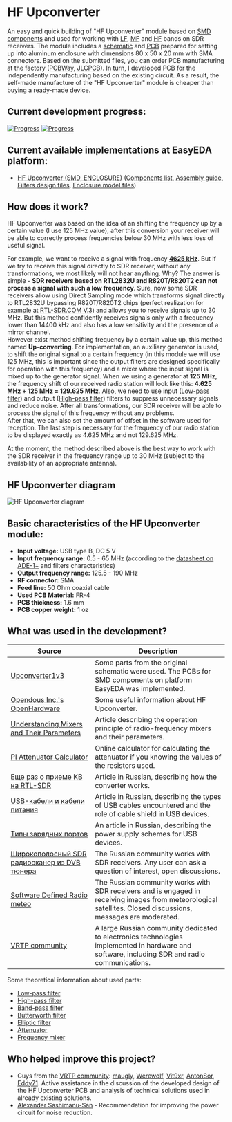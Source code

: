 # HF Upconverter

An easy and quick building of "HF Upconverter" module based on [SMD components](./SMD/EasyEDA) and used for working with [LF], [MF] and [HF] bands on SDR receivers. The module includes a [schematic](./SMD/Schematics) and [PCB](./SMD/Gerbers) prepared for setting up into aluminum enclosure with dimensions 80 x 50 x 20 mm with SMA connectors. Based on the submitted files, you can order PCB manufacturing at the factory ([PCBWay], [JLCPCB]). In turn, I developed PCB for the independently manufacturing based on the existing circuit. As a result, the self-made manufacture of the "HF Upconverter" module is cheaper than buying a ready-made device.

## Current development progress:
[![Progress](https://img.shields.io/badge/HF%20Upconverter%20%28SMD,%20ENCLOSURE%29-not%20tested-yellow.svg)](https://easyeda.com/IgrikXD/hf-upconverter-smd-enclosure) [![Progress](https://img.shields.io/badge/version-1.0.EE-blue.svg)](./SMD/EasyEDA)  

## Current available implementations at EasyEDA platform:
- [HF Upconverter (SMD, ENCLOSURE)] ([Components list](./SMD/Components%20list.md), [Assembly guide](./SMD/Assembly%20guide.md), [Filters design files](./SMD/Filters%20design%20files), [Enclosure model files](./SMD/Enclosure%20model%20files))

## How does it work?
HF Upconverter was based on the idea of an shifting the frequency up by a certain value (I use 125 MHz value), after this conversion your receiver will be able to correctly process frequencies below 30 MHz with less loss of useful signal.

For example, we want to receive a signal with frequency [**4625 kHz**](https://en.wikipedia.org/wiki/UVB-76). But if we try to receive this signal directly to SDR receiver, without any transformations, we most likely will not hear anything. Why? The answer is simple - **SDR receivers based on RTL2832U and R820T/R820T2 can not process a signal with such a low frequency**. Sure, now some SDR receivers allow using Direct Sampling mode which transforms signal directly to RTL2832U bypassing R820T/R820T2 chips (perfect realization for example at [RTL-SDR.COM V.3]) and allows you to receive signals up to 30 MHz. But this method confidently receives signals only with a frequency lower than 14400 kHz and also has a low sensitivity and the presence of a mirror channel.  
However exist method shifting frequency by a certain value up, this method named **Up-сonverting**. For implementation, an auxiliary generator is used, to shift the original signal to a certain frequency (in this module we will use 125 MHz, this is important since the output filters are designed specifically for operation with this frequency) and a mixer where the input signal is mixed up to the generator signal. When we using a generator at **125 MHz**, the frequency shift of our received radio station will look like this: **4.625 MHz + 125 MHz = 129.625 MHz**. Also, we need to use input ([Low-pass filter]) and output ([High-pass filter]) filters to suppress unnecessary signals and reduce noise. After all transformations, our SDR receiver will be able to process the signal of this frequency without any problems.  
After that, we can also set the amount of offset in the software used for reception. The last step is necessary for the frequency of our radio station to be displayed exactly as 4.625 MHz and not 129.625 MHz.

At the moment, the method described above is the best way to work with the SDR receiver in the frequency range up to 30 MHz (subject to the availability of an appropriate antenna).

## HF Upconverter diagram
![HF Upconverter diagram](../Resources/HF%20Upconverter/Upconverter-diagram.png)

## Basic characteristics of the HF Upconverter module:

- **Input voltage:** USB type B, DC 5 V  
- **Input frequency range:** 0.5 - 65 MHz (according to the [datasheet on ADE-1+](./SMD/Datasheets/Mixers/ADE-1+-Frequency-mixer-Datasheet.pdf) and filters characteristics)  
- **Output frequency range:** 125.5 - 190 MHz  
- **RF connector:** SMA  
- **Feed line:** 50 Ohm coaxial cable  
- **Used PCB Material:** FR-4  
- **PCB thickness:** 1.6 mm  
- **PCB copper weight:** 1 oz  

## What was used in the development?
| Source | Description |
| ------ | ------ |
| [Upconverter1v3] | Some parts from the original schematic were used. The PCBs for SMD components on platform EasyEDA was implemented. |
| [Opendous Inc.'s OpenHardware] | Some useful information about HF Upconverter. |
| [Understanding Mixers and Their Parameters] | Article describing the operation principle of radio-frequency mixers and their parameters. |
| [PI Attenuator Calculator] | Online calculator for calculating the attenuator if you knowing the values of the resistors used. |
| [Еще раз о приеме КВ на RTL-SDR] | Article in Russian, describing how the converter works. |
| [USB-кабели и кабели питания] | Article in Russian, describing the types of USB cables encountered and the role of cable shield in USB devices. |
| [Типы зарядных портов] | An article in Russian, describing the power supply schemes for USB devices. |
| [Широкополосный SDR радиосканер из DVB тюнера] | The Russian community works with SDR receivers. Any user can ask a question of interest, open discussions. |
| [Software Defined Radio meteo] | The Russian community works with SDR receivers and is engaged in receiving images from meteorological satellites. Closed discussions, messages are moderated. |
| [VRTP community] | A large Russian community dedicated to electronics technologies implemented in hardware and software, including SDR and radio communications. |

Some theoretical information about used parts:
- [Low-pass filter]
- [High-pass filter]
- [Band-pass filter]
- [Butterworth filter]
- [Elliptic filter]
- [Attenuator]
- [Frequency mixer]

## Who helped improve this project?

- Guys from the [VRTP community]: [maugly](https://vrtp.ru/index.php?showuser=114228), [Werewolf](https://vrtp.ru/index.php?showuser=3), [Vit9xr](https://vrtp.ru/index.php?showuser=112693), [AntonSor](https://vrtp.ru/index.php?showuser=25633), [Eddy71](https://vrtp.ru/index.php?showuser=27360). Active assistance in the discussion of the developed design of the HF Upconverter PCB and analysis of technical solutions used in already existing solutions.
- [Alexander Sashimanu-San](https://vk.com/sashimanu) - Recommendation for improving the power circuit for noise reduction.

[LF]: <https://en.wikipedia.org/wiki/Low_frequency>
[MF]: <https://en.wikipedia.org/wiki/Medium_frequency>
[HF]: <https://en.wikipedia.org/wiki/Shortwave_radio>
[PCBWay]: <https://www.pcbway.com/>
[JLCPCB]: <https://jlcpcb.com/>
[HF Upconverter (SMD, ENCLOSURE)]: <https://easyeda.com/IgrikXD/hf-upconverter-smd-enclosure>
[Upconverter1v3]: <https://github.com/opendous/Upconverter1v3>
[Opendous Inc.'s OpenHardware]: <https://github.com/ha7ilm/opendous/wiki>
[Understanding Mixers and Their Parameters]: <http://www.mwrf.com/components/understanding-mixers-and-their-parameters>
[PI Attenuator Calculator]: <http://www.leleivre.com/rf_pipad.html>
[Еще раз о приеме КВ на RTL-SDR]: <https://habr.com/ru/post/373465/>
[USB-кабели и кабели питания]: <http://rones.su/techno/usb-dc-cables.html>
[Типы зарядных портов]: <http://rones.su/techno/charging_ports_types.html>
[Широкополосный SDR радиосканер из DVB тюнера]: <https://vk.com/dvb_tv>
[Software Defined Radio meteo]: <https://vk.com/noaa_sat>
[VRTP community]: <https://vrtp.ru/index.php?showforum=139>
[Low-pass filter]: <https://en.wikipedia.org/wiki/Low-pass_filter>
[High-pass filter]: <https://en.wikipedia.org/wiki/High-pass_filter>
[Band-pass filter]: <https://en.wikipedia.org/wiki/Band-pass_filter>
[Butterworth filter]: <https://en.wikipedia.org/wiki/Butterworth_filter>
[Elliptic filter]: <https://en.wikipedia.org/wiki/Elliptic_filter>
[Attenuator]: <https://en.wikipedia.org/wiki/Attenuator_(electronics)>
[Frequency mixer]: <https://en.wikipedia.org/wiki/Frequency_mixer>
[RTL-SDR.COM V.3]: <https://www.rtl-sdr.com/buy-rtl-sdr-dvb-t-dongles/>

